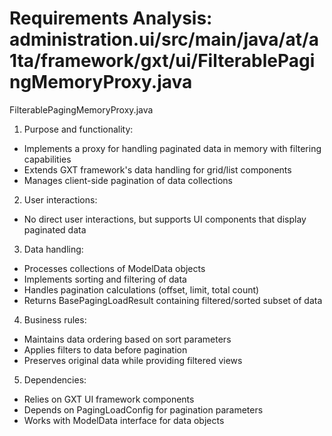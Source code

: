 # Requirements Analysis: administration.ui/src/main/java/at/a1ta/framework/gxt/ui/FilterablePagingMemoryProxy.java

FilterablePagingMemoryProxy.java
1. Purpose and functionality:
- Implements a proxy for handling paginated data in memory with filtering capabilities
- Extends GXT framework's data handling for grid/list components
- Manages client-side pagination of data collections

2. User interactions:
- No direct user interactions, but supports UI components that display paginated data

3. Data handling:
- Processes collections of ModelData objects
- Implements sorting and filtering of data
- Handles pagination calculations (offset, limit, total count)
- Returns BasePagingLoadResult containing filtered/sorted subset of data

4. Business rules:
- Maintains data ordering based on sort parameters
- Applies filters to data before pagination
- Preserves original data while providing filtered views

5. Dependencies:
- Relies on GXT UI framework components
- Depends on PagingLoadConfig for pagination parameters
- Works with ModelData interface for data objects